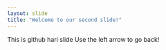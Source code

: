 ```yaml
---
layout: slide
title: "Welcome to our second slide!"
---
```

This is github hari slide
Use the left arrow to go back!
